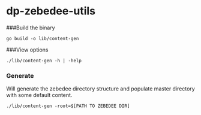 # dp-zebedee-utils

###Build the binary

```
go build -o lib/content-gen
```

###View options
```
./lib/content-gen -h | -help
```

### Generate
Will generate the zebedee directory structure and populate master directory with some default content.
```
./lib/content-gen -root=$[PATH TO ZEBEDEE DIR]
```
